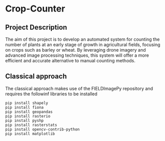# Crop-Counter

## Project Description
The aim of this project is to develop an automated system for counting the number of plants at an
early stage of growth in agricultural fields, focusing on crops such as barley or wheat. By leveraging
drone imagery and advanced image processing techniques, this system will offer a more efficient and
accurate alternative to manual counting methods.

## Classical approach
The classical approach makes use of the FIELDImagePy repository and requires the followinf libraries to be installed
```
pip install shapely
pip install fiona
pip install geopandas
pip install rasterio
pip install pyshp
pip install rasterstats
pip install opencv-contrib-python
pip install matplotlib
```